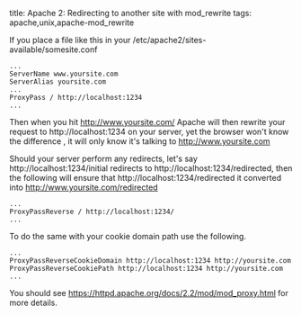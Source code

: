 title: Apache 2: Redirecting to another site with mod_rewrite
tags: apache,unix,apache-mod_rewrite

If you place a file like this in your /etc/apache2/sites-available/somesite.conf

    ...
    ServerName www.yoursite.com
    ServerAlias yoursite.com
    ...
    ProxyPass / http://localhost:1234
    ...
    
Then when you hit http://www.yoursite.com/ Apache will then rewrite your request to http://localhost:1234 on your server, yet the browser won't know the difference , it will only know it's talking to http://www.yoursite.com

Should your server perform any redirects, let's say http://localhost:1234/initial redirects to http://localhost:1234/redirected, then the following will ensure that http://localhost:1234/redirected it converted into http://www.yoursite.com/redirected

    ...
    ProxyPassReverse / http://localhost:1234/
    ...

To do the same with your cookie domain path use the following.

    ...
    ProxyPassReverseCookieDomain http://localhost:1234 http://yoursite.com    
    ProxyPassReverseCookiePath http://localhost:1234 http://yoursite.com    
    ...
    
You should see https://httpd.apache.org/docs/2.2/mod/mod_proxy.html for more details.
